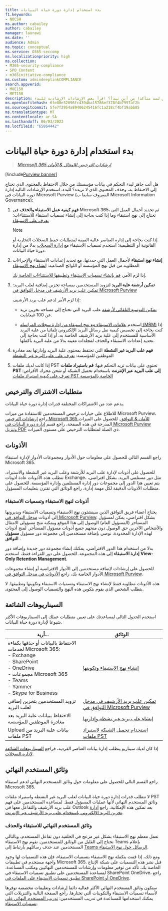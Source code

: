 ```yaml
---
title: بدء استخدام إدارة دورة حياة البيانات
f1.keywords:
- NOCSH
ms.author: cabailey
author: cabailey
manager: laurawi
ms.date: ''
audience: Admin
ms.topic: conceptual
ms.service: O365-seccomp
ms.localizationpriority: high
ms.collection:
- M365-security-compliance
- SPO_Content
- m365initiative-compliance
ms.custom: admindeeplinkCOMPLIANCE
search.appverid:
- MOE150
- MET150
description: هل أنت مستعد لبدء التحكم في بيانات مؤسستك، ولكن لست متأكدا من أين تبدأ؟ اقرأ بعض الإرشادات الإرشادية للبدء.
ms.openlocfilehash: 6fe80e32096fc4394ba15786ef378f4b7997af2b
ms.sourcegitcommit: 5fe7f2954a89406245416fc1a218cf4bf19abb85
ms.translationtype: MT
ms.contentlocale: ar-SA
ms.lasthandoff: 06/03/2022
ms.locfileid: "65864442"
---
```

# <a name="get-started-with-data-lifecycle-management"></a>بدء استخدام إدارة دورة حياة البيانات

>*[Microsoft 365 إرشادات الترخيص للامتثال & الأمان](/office365/servicedescriptions/microsoft-365-service-descriptions/microsoft-365-tenantlevel-services-licensing-guidance/microsoft-365-security-compliance-licensing-guidance).*

[!include[Purview banner](../includes/purview-rebrand-banner.md)]

هل أنت جاهز لبدء التحكم في بيانات مؤسستك من خلال الاحتفاظ بالمحتوى الذي تحتاج إلى الاحتفاظ به، وحذف المحتوى الذي لا تريده؟ للبدء، استخدم الإرشادات التالية إدارة دورة البيانات في Microsoft Purview (المعروف سابقا ب Microsoft Information Governance):

1. **فهم كيفية عمل الاستبقاء والحذف** في Microsoft 365، ثم تحديد أحمال العمل التي تحتاج إلى نهج استبقاء وما إذا كنت بحاجة إلى إنشاء تسميات استبقاء للاستثناءات: [تعرف على الاستبقاء](retention.md)
    
    > [!NOTE]
    > إذا كنت بحاجة إلى إدارة العناصر عالية القيمة لمتطلبات حفظ السجلات التجارية أو القانونية أو التنظيمية: استخدم تسميات الاستبقاء مع [إدارة السجلات](records-management.md) بدلا من إدارة دورة حياة البيانات.

2. **إنشاء نهج استبقاء** لأحمال العمل التي حددتها، مع تحديد إعدادات الاستبقاء والإجراءات المطلوبة من قبل نهج المؤسسة أو اللوائح الصناعية: [إنشاء نهج الاستبقاء](create-retention-policies.md)
    
    إذا لزم الأمر، [قم بإنشاء تسميات الاستبقاء وتطبيقها للاستثناءات الخاصة بك](create-retention-labels-information-governance.md).

3. **تمكين أرشفة علبة البريد** لتزويد المستخدمين بمساحة تخزين إضافية لعلب البريد: [تمكين علب بريد الأرشيف في مدخل التوافق في Microsoft Purview](enable-archive-mailboxes.md)
    
    إذا لزم الأمر لدعم علب بريد الأرشيف:
    
    - [تمكين التوسيع التلقائي لأرشفة](enable-autoexpanding-archiving.md) علب البريد التي تحتاج إلى مساحة تخزين تزيد عن 100 غيغابايت.
    
    - استخدم [علامات الاستبقاء مع نهج استبقاء من إدارة سجلات المراسلة (MRM)](set-up-an-archive-and-deletion-policy-for-mailboxes.md) إذا كنت بحاجة إلى تخصيص كيفية نقل رسائل البريد الإلكتروني تلقائيا من علبة البريد الأساسية للمستخدم إلى علبة بريد الأرشيف الخاصة به، أو إذا كنت بحاجة إلى تحديد إعدادات الاستبقاء والحذف لمجلدات معينة بدلا من علبة البريد بأكملها.

4. **فهم علب البريد غير النشطة** التي تحتفظ بمحتوى علبة البريد وإدارتها بعد مغادرة الموظفين للمؤسسة: [تعرف على علب البريد غير النشطة](inactive-mailboxes-in-office-365.md)

5. إذا كانت لديك ملفات PST تحتوي على بيانات تريد التحكم فيها: **قم باستيراد ملفات PST إلى علب البريد عبر الإنترنت** باستخدام تحميل الشبكة أو شحن محرك الأقراص: [تعرف على كيفية استيراد ملفات PST الخاصة بالمؤسسة](importing-pst-files-to-office-365.md)

## <a name="subscription-and-licensing-requirements"></a>متطلبات الاشتراك والترخيص

يدعم عدد من الاشتراكات المختلفة قدرات إدارة دورة حياة البيانات.

للاطلاع على خيارات ترخيص المستخدمين للاستفادة من ميزات Microsoft Purview، راجع [إرشادات الترخيص Microsoft 365 للأمان & التوافق](/office365/servicedescriptions/microsoft-365-service-descriptions/microsoft-365-tenantlevel-services-licensing-guidance/microsoft-365-security-compliance-licensing-guidance). للحصول على الميزات المدرجة في هذه الصفحة، راجع قسم [إدارة دورة البيانات في Microsoft Purview](/office365/servicedescriptions/microsoft-365-service-descriptions/microsoft-365-tenantlevel-services-licensing-guidance/microsoft-365-security-compliance-licensing-guidance#microsoft-purview-data-lifecycle-management) [وتنزيل PDF](https://go.microsoft.com/fwlink/?linkid=2139145) ذي الصلة لمتطلبات الترخيص على مستوى الميزات.

## <a name="permissions"></a>الأذونات

راجع القسم التالي للحصول على معلومات حول الأدوار ومجموعات الأدوار لإدارة استبقاء Microsoft 365.

للحصول على أذونات لإدارة علب البريد للأرشفة وعلب البريد غير النشطة والاستيراد، تتطلب هذه الأذونات عادة أذونات Exchange، مثل دور مستلمي البريد. بشكل افتراضي، يتم تعيين هذا الدور إلى مجموعات دور إدارة المستلمين وإدارة المؤسسة. للحصول على متطلبات الأذونات الدقيقة لكل مهمة إدارة، راجع الوثائق التي تقترن بتعليمات المسؤول.

### <a name="permissions-for-retention-policies-and-retention-labels"></a>أذونات لنهج الاستبقاء وتسميات الاستبقاء

يحتاج أعضاء فريق التوافق الذين سينشئون نهج الاستبقاء وتسميات الاستبقاء ويديرونها إلى أذونات <a href="https://go.microsoft.com/fwlink/p/?linkid=2077149" target="_blank">مدخل التوافق في Microsoft Purview</a>. بشكل افتراضي، يمكن لمسؤول المستأجر (المسؤول العام) الوصول إلى هذا الموقع ويمكنه منح مسؤولي الامتثال والأشخاص الآخرين حق الوصول دون منحهم جميع أذونات مسؤول المستأجر. لمنح أذونات لهذه الإدارة المحدودة، نوصي بإضافة مستخدمين إلى مجموعة دور مسؤول **مسؤول التوافق** .

بدلا من استخدام هذا الدور الافتراضي، يمكنك إنشاء مجموعة دور جديدة وإضافة دور **إدارة الاستبقاء** إلى هذه المجموعة. للحصول على دور للقراءة فقط، استخدم **View-Only Retention Management**. 

للحصول على إرشادات لإضافة مستخدمين إلى الأدوار الافتراضية أو إنشاء مجموعات الأدوار الخاصة بك، راجع [الأذونات في مدخل التوافق في Microsoft Purview](microsoft-365-compliance-center-permissions.md).

هذه الأذونات مطلوبة فقط لإنشاء نهج الاستبقاء وتسميات الاستبقاء وتكوينها وتطبيقها. لا يتطلب الشخص الذي يقوم بتكوين هذه النهج والتسميات الوصول إلى المحتوى.

## <a name="common-scenarios"></a>السيناريوهات الشائعة

استخدم الجدول التالي لمساعدتك على تعيين متطلبات عملك إلى السيناريوهات الأكثر شيوعا لإدارة دورة حياة البيانات.

|أريد...|الوثائق|
|----------------|---------------|
|الاحتفاظ بالبيانات أو حذفها بكفاءة لخدمات Microsoft 365: <br />- Exchange  <br />- SharePoint  <br />- OneDrive  <br />- مجموعات Microsoft 365 <br />- Teams <br />- Yammer <br />- Skype for Business |[إنشاء نهج الاستبقاء وتكوينها](create-retention-policies.md)|
|تزويد المستخدمين بتخزين إضافي لعلب البريد |[تمكين علب بريد الأرشيف في مدخل التوافق في Microsoft Purview](enable-archive-mailboxes.md)|
|الاحتفاظ ببيانات علبة البريد بعد مغادرة الموظفين للمؤسسة |[إنشاء علب بريد غير نشطة وإدارتها](create-and-manage-inactive-mailboxes.md)|
|Upload بيانات علبة البريد من ملفات PST |[استخدام تحميل الشبكة لاستيراد ملفات PST](use-network-upload-to-import-pst-files.md)|


إذا كان لديك سيناريو يتطلب إدارة بيانات العناصر الفردية، فراجع [السيناريوهات الشائعة لإدارة السجلات](get-started-with-records-management.md#common-scenarios). 

## <a name="end-user-documentation"></a>وثائق المستخدم النهائي

راجع القسم التالي للحصول على معلومات حول وثائق المستخدم النهائي لدعم استبقاء Microsoft 365.

لا تتطلب قدرات إدارة دورة حياة البيانات لعلب البريد غير النشطة واستيراد ملفات PST وثائق المستخدم النهائي لأنها عمليات المسؤول فقط. لمساعدة المستخدمين على فهم علب بريد الأرشيف والتفاعل معها في Outlook بعد تمكين هذه الإمكانية، راجع [إدارة تخزين البريد الإلكتروني باستخدام علب بريد الأرشيف عبر الإنترنت](https://support.microsoft.com/office/manage-email-storage-with-online-archive-mailboxes-1cae7d17-7813-4fe8-8ca2-9a5494e9a721).

### <a name="end-user-documentation-for-retention-and-deletion"></a>وثائق المستخدم النهائي للاستبقاء والحذف

تعمل معظم نهج الاستبقاء بشكل غير مزعج في الخلفية دون تفاعل المستخدم، وبالتالي تحتاج إلى القليل من الوثائق للمستخدمين. تقوم نهج الاستبقاء Teams بإعلام المستخدمين عند حذف رسائلهم بارتباط إلى [Teams الرسائل حول نهج الاستبقاء](https://support.microsoft.com/office/teams-messages-about-retention-policies-c151fa2f-1558-4cf9-8e51-854e925b483b).

ومع ذلك، إذا قمت بتكملة نهج الاستبقاء بتسميات الاستبقاء، فإن هذه التسميات لها وجود واجهة مستخدم في تطبيقات Microsoft 365. قبل نشر هذه التسميات على شبكة الإنتاج الخاصة بك، تأكد من توفير معلومات وإرشادات للمستخدمين النهائيين ومكتب المساعدة. لمساعدة المستخدمين على تطبيق تسميات الاستبقاء في SharePoint OneDrive، راجع [تطبيق تسميات الاستبقاء على الملفات في SharePoint أو OneDrive](https://support.microsoft.com/office/apply-retention-labels-to-files-in-sharepoint-or-onedrive-11a6835b-ec9f-40db-8aca-6f5ef18132df).

ستكون وثائق المستخدم النهائي الأكثر فعالية دائما إرشادات وتعليمات مخصصة توفرها لأسماء تسميات الاستبقاء والتكوينات التي تختارها. راجع الصفحة التالية والتنزيلات التي يمكنك استخدامها للمساعدة في تدريب المستخدمين: [تدريب المستخدم النهائي على تسميات الاستبقاء](https://microsoft.github.io/ComplianceCxE/enduser/retention/).

